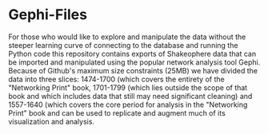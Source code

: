 # Gephi-Files
For those who would like to explore and manipulate the data without 
the steeper learning curve of connecting to the database and running the Python code
this repository contains exports of Shakeophere data that can be imported
and manipulated using the popular network analysis tool Gephi. Because of Github's 
maximum size constraints (25MB) we have divided the data into three slices:
1474-1700 (which covers the entirety of the "Networking Print" book, 1701-1799 (which 
lies outside the scope of that book and which includes data that still may need significant 
cleaning) and 1557-1640 (which covers the core period for analysis in the "Networking Print" book
and can be used to replicate and augment much of its visualization and analysis. 
